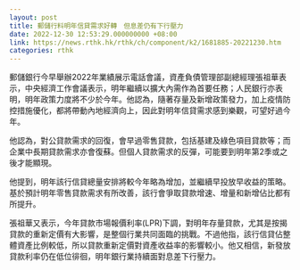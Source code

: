 ```yaml
---
layout: post
title: 郵儲行料明年信貸需求好轉　但息差仍有下行壓力
date: 2022-12-30 12:53:29.000000000 +08:00
link: https://news.rthk.hk/rthk/ch/component/k2/1681885-20221230.htm
categories: rthk
---
```


郵儲銀行今早舉辦2022年業績展示電話會議，資產負債管理部副總經理張祖華表示，中央經濟工作會議表示，明年繼續以擴大內需作為首要任務；人民銀行亦表明，明年政策力度將不少於今年。他認為，隨著存量及新增政策發力，加上疫情防控措施優化，都將帶動內地經濟向上，因此對明年信貸需求感到樂觀，可望好過今年。

他認為，對公貸款需求的回復，會早過零售貸款，包括基建及綠色項目貸款等；而企業中長期貸款需求亦會復蘇。但個人貸款需求的反彈，可能要到明年第2季或之後才能顯現。

他提到，明年該行信貸總量安排將較今年略為增加，並繼續早投放早收益的策略。基於預計明年零售貸款需求有所改善，該行會爭取貸款增速、增量和新增佔比都有所提升。

張祖華又表示，今年貸款市場報價利率(LPR)下調，對明年存量貸款，尤其是按揭貸款的重新定價有大影響，是整個行業共同面臨的挑戰。不過他指，該行信貸佔整體資產比例較低，所以貸款重新定價對資產收益率的影響較小。他又相信，新發放貸款利率仍在低位徘徊，明年銀行業持續面對息差下行壓力。
